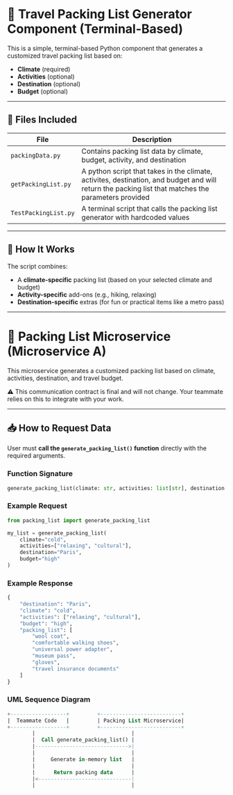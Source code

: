 # 🧳 Travel Packing List Generator Component (Terminal-Based)

This is a simple, terminal-based Python component that generates a customized travel packing list based on:

- **Climate** (required)
- **Activities** (optional)
- **Destination** (optional)
- **Budget** (optional)

---

## 📁 Files Included

| File                    | Description                                                                 |
|-------------------------|-----------------------------------------------------------------------------|
| `packingData.py`       | Contains packing list data by climate, budget, activity, and destination    |
| `getPackingList.py`   | A python script that takes in the climate, activites, destination, and budget and will return the packing list that matches the parameters provided |
| `TestPackingList.py` | A terminal script that calls the packing list generator with hardcoded values |

---

## 🚀 How It Works

The script combines:
- A **climate-specific** packing list (based on your selected climate and budget)
- **Activity-specific** add-ons (e.g., hiking, relaxing)
- **Destination-specific** extras (for fun or practical items like a metro pass)

---
# 🎒 Packing List Microservice (Microservice A)

This microservice generates a customized packing list based on climate, activities, destination, and travel budget.

⚠️ This communication contract is final and will not change. Your teammate relies on this to integrate with your work.

---

## 📥 How to Request Data

User must **call the `generate_packing_list()` function** directly with the required arguments.

### Function Signature

```python
generate_packing_list(climate: str, activities: list[str], destination: str, budget: str) -> dict
```
### Example Request
```python
from packing_list import generate_packing_list

my_list = generate_packing_list(
    climate="cold",
    activities=["relaxing", "cultural"],
    destination="Paris",
    budget="high"
)
```
### Example Response
```python
{
    "destination": "Paris",
    "climate": "cold",
    "activities": ["relaxing", "cultural"],
    "budget": "high",
    "packing_list": [
        "wool coat",
        "comfortable walking shoes",
        "universal power adapter",
        "museum pass",
        "gloves",
        "travel insurance documents"
    ]
}
```
### UML Sequence Diagram
```sql
+------------------+         +--------------------------+
|  Teammate Code   |         | Packing List Microservice|
+------------------+         +--------------------------+
        |                               |
        |  Call generate_packing_list() |
        |------------------------------>|
        |                               |
        |     Generate in-memory list   |
        |                               |
        |      Return packing data      |
        |<------------------------------|
        |                               |

```





